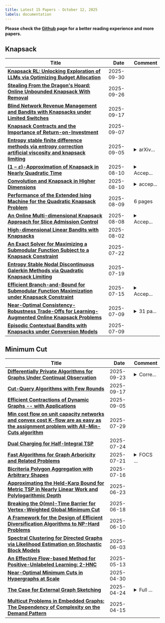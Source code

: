 ```yaml
---
title: Latest 15 Papers - October 12, 2025
labels: documentation
---
```

**Please check the [Github](https://github.com/zezhishao/MTS_Daily_ArXiv) page for a better reading experience and more papers.**

## Knapsack
| **Title** | **Date** | **Comment** |
| --- | --- | --- |
| **[Knapsack RL: Unlocking Exploration of LLMs via Optimizing Budget Allocation](http://arxiv.org/abs/2509.25849v1)** | 2025-09-30 |  |
| **[Stealing From the Dragon's Hoard: Online Unbounded Knapsack With Removal](http://arxiv.org/abs/2509.19914v2)** | 2025-09-26 |  |
| **[Blind Network Revenue Management and Bandits with Knapsacks under Limited Switches](http://arxiv.org/abs/1911.01067v5)** | 2025-09-17 |  |
| **[Knapsack Contracts and the Importance of Return-on-Investment](http://arxiv.org/abs/2509.05956v1)** | 2025-09-07 |  |
| **[Entropy stable finite difference methods via entropy correction artificial viscosity and knapsack limiting](http://arxiv.org/abs/2508.21226v2)** | 2025-09-05 | <details><summary>arXiv...</summary><p>arXiv admin note: text overlap with arXiv:2507.14488</p></details> |
| **[$(1-ε)$-Approximation of Knapsack in Nearly Quadratic Time](http://arxiv.org/abs/2308.07004v4)** | 2025-08-10 | <details><summary>Accep...</summary><p>Accepted to STOC 2024; Revision note: expanded technical overview;</p></details> |
| **[Convolution and Knapsack in Higher Dimensions](http://arxiv.org/abs/2403.16117v2)** | 2025-08-10 | <details><summary>accep...</summary><p>accepted at WADS 2025</p></details> |
| **[Performance of the Extended Ising Machine for the Quadratic Knapsack Problem](http://arxiv.org/abs/2508.06909v1)** | 2025-08-09 | 6 pages |
| **[An Online Multi-dimensional Knapsack Approach for Slice Admission Control](http://arxiv.org/abs/2508.06468v1)** | 2025-08-08 | <details><summary>Accep...</summary><p>Accepted by 20th Consumer Communications & Networking Conference (CCNC)</p></details> |
| **[High-dimensional Linear Bandits with Knapsacks](http://arxiv.org/abs/2311.01327v2)** | 2025-08-02 |  |
| **[An Exact Solver for Maximizing a Submodular Function Subject to a Knapsack Constraint](http://arxiv.org/abs/2507.16149v1)** | 2025-07-22 |  |
| **[Entropy Stable Nodal Discontinuous Galerkin Methods via Quadratic Knapsack Limiting](http://arxiv.org/abs/2507.14488v1)** | 2025-07-19 |  |
| **[Efficient Branch-and-Bound for Submodular Function Maximization under Knapsack Constraint](http://arxiv.org/abs/2507.11107v1)** | 2025-07-15 | <details><summary>Accep...</summary><p>Accepted to ECAI 2025</p></details> |
| **[Near-Optimal Consistency-Robustness Trade-Offs for Learning-Augmented Online Knapsack Problems](http://arxiv.org/abs/2406.18752v2)** | 2025-07-09 | <details><summary>31 pa...</summary><p>31 pages, 16 figures, Accepted at ICML 2025</p></details> |
| **[Episodic Contextual Bandits with Knapsacks under Conversion Models](http://arxiv.org/abs/2507.06859v1)** | 2025-07-09 |  |

## Minimum Cut
| **Title** | **Date** | **Comment** |
| --- | --- | --- |
| **[Differentially Private Algorithms for Graphs Under Continual Observation](http://arxiv.org/abs/2106.14756v3)** | 2025-09-23 | <details><summary>Corre...</summary><p>Corrected typos in lower bounds in Table 1. Fixed missing factor $\ell$ in statement of Theorem 45</p></details> |
| **[Cut-Query Algorithms with Few Rounds](http://arxiv.org/abs/2506.20412v2)** | 2025-09-17 |  |
| **[Efficient Contractions of Dynamic Graphs -- with Applications](http://arxiv.org/abs/2509.05157v1)** | 2025-09-05 |  |
| **[Min cost flow on unit capacity networks and convex cost K-flow are as easy as the assignment problem with All-Min-Cuts algorithm](http://arxiv.org/abs/1610.04012v2)** | 2025-07-29 |  |
| **[Dual Charging for Half-Integral TSP](http://arxiv.org/abs/2507.17999v1)** | 2025-07-24 |  |
| **[Fast Algorithms for Graph Arboricity and Related Problems](http://arxiv.org/abs/2507.15598v1)** | 2025-07-21 | <details><summary>FOCS ...</summary><p>FOCS 2025. 25 pages, 3 figures</p></details> |
| **[Bicriteria Polygon Aggregation with Arbitrary Shapes](http://arxiv.org/abs/2507.11212v2)** | 2025-07-16 |  |
| **[Approximating the Held-Karp Bound for Metric TSP in Nearly Linear Work and Polylogarithmic Depth](http://arxiv.org/abs/2411.14745v2)** | 2025-06-23 |  |
| **[Breaking the O(mn)-Time Barrier for Vertex-Weighted Global Minimum Cut](http://arxiv.org/abs/2506.11926v2)** | 2025-06-18 |  |
| **[A Framework for the Design of Efficient Diversification Algorithms to NP-Hard Problems](http://arxiv.org/abs/2501.12261v4)** | 2025-06-10 |  |
| **[Spectral Clustering for Directed Graphs via Likelihood Estimation on Stochastic Block Models](http://arxiv.org/abs/2403.19516v2)** | 2025-06-03 |  |
| **[An Effective Flow-based Method for Positive-Unlabeled Learning: 2-HNC](http://arxiv.org/abs/2505.08212v1)** | 2025-05-13 |  |
| **[Near-Optimal Minimum Cuts in Hypergraphs at Scale](http://arxiv.org/abs/2504.19842v2)** | 2025-04-30 |  |
| **[The Case for External Graph Sketching](http://arxiv.org/abs/2504.17563v1)** | 2025-04-24 | <details><summary>Full ...</summary><p>Full version for paper to appear in ACDA proceedings</p></details> |
| **[Multicut Problems in Embedded Graphs: The Dependency of Complexity on the Demand Pattern](http://arxiv.org/abs/2312.11086v2)** | 2025-04-15 |  |

